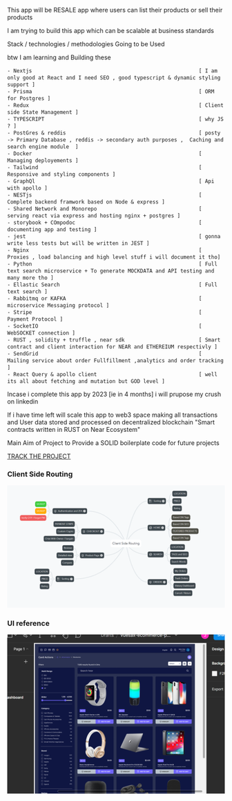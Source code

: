 
This app will be RESALE app where users can list their products or sell their products

I am trying to build this app which can be scalable at business standards

Stack / technologies / methodologies  Going to be Used

btw I am learning and Building these 

```
- Nextjs                                                      [ I am only good at React and I need SEO , good typescript & dynamic styling support ]
- Prisma                                                      [ ORM for Postgres ]
- Redux                                                       [ Client side State Management ]
- TYPESCRIPT                                                  [ why JS ? ]
- PostGres & reddis                                           [ posty -> Primary Database , reddis -> secondary auth purposes ,  Caching and search engine module  ]  
- Docker                                                      [ Managing deployements ]                       
- Tailwind                                                    [ Responsive and styling components ]
- GraphQl                                                     [ Api with apollo ]
- NESTjs                                                      [ Complete backend framwork based on Node & express ]
- Shared Network and Monorepo                                 [ serving react via express and hosting nginx + postgres ]
- storybook + COmpodoc                                        [ documenting app and testing ]
- jest                                                        [ gonna write less tests but will be written in JEST ]
- Nginx                                                       [ Proxies , load balancing and high level stuff i will document it tho]
- Python                                                      [ Full text search microservice + To generate MOCKDATA and API testing and many more tho ]
- Ellastic Search                                             [ Full text search ]
- Rabbitmq or KAFKA                                           [ microservice Messaging protocol ]
- Stripe                                                      [ Payment Protocol ]
- SocketIO                                                    [ WebSOCKET connection ]
- RUST , solidity + truffle , near sdk                        [ Smart contract and client interaction for NEAR and ETHEREIUM respectivly ] 
- SendGrid                                                    [ Mailing service about order Fullfillment ,analytics and order tracking ]
- React Query & apollo client                                 [ well its all about fetching and mutation but GOD level ]
```

Incase i complete this app by 2023 [ie in 4 months] i will prupose my crush on linkedin

If i have time left will scale this app to web3 space making all transactions and User data stored and processed on decentralized blockchain "Smart contracts written in RUST on Near Ecosystem"


Main Aim of Project to Provide a SOLID boilerplate code for future projects

[ TRACK THE PROJECT  ](/users/jayendramadaram/projects/2/views/1)

### Client Side Routing
![ ROUTING ](https://raw.githubusercontent.com/jayendramadaram/App-to-resell-your-products/main/ClientRouting.png)

### UI reference
![ UI ](https://raw.githubusercontent.com/jayendramadaram/App-to-resell-your-products/main/Figma%20UI.png)

